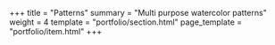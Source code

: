 +++
title = "Patterns"
summary = "Multi purpose watercolor patterns"
weight = 4
template = "portfolio/section.html"
page_template = "portfolio/item.html"
+++
